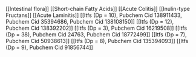 [[Intestinal flora]]
[[Short-chain Fatty Acids]]
[[Acute Colitis]]
[[Inulin-type Fructans]]
[[Acute Laminitis]]
[[Itfs (Dp = 10), Pubchem Cid 138911433, Pubchem Cid 35394686, Pubchem Cid 138108150]]
[[Itfs (Dp = 12), Pubchem Cid 138392202]]
[[Itfs (Dp = 3), Pubchem Cid 16219508]]
[[Itfs (Dp = 38), Pubchem Cid 24763, Pubchem Cid 18772499]]
[[Itfs (Dp = 7), Pubchem Cid 50938613]]
[[Itfs (Dp = 8), Pubchem Cid 135394093]]
[[Itfs (Dp = 9), Pubchem Cid 91856744]]
